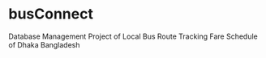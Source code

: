 # busConnect
Database Management Project of Local Bus Route Tracking Fare Schedule of Dhaka Bangladesh
